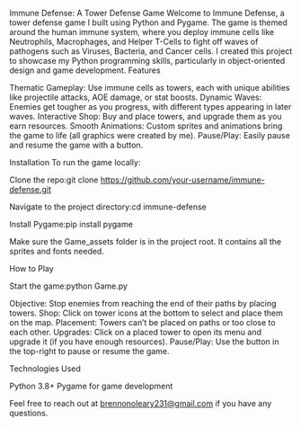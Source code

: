 Immune Defense: A Tower Defense Game
Welcome to Immune Defense, a tower defense game I built using Python and Pygame. The game is themed around the human immune system, where you deploy immune cells like Neutrophils, Macrophages, and Helper T-Cells to fight off waves of pathogens such as Viruses, Bacteria, and Cancer cells. I created this project to showcase my Python programming skills, particularly in object-oriented design and game development.
Features

Thematic Gameplay: Use immune cells as towers, each with unique abilities like projectile attacks, AOE damage, or stat boosts.
Dynamic Waves: Enemies get tougher as you progress, with different types appearing in later waves.
Interactive Shop: Buy and place towers, and upgrade them as you earn resources.
Smooth Animations: Custom sprites and animations bring the game to life (all graphics were created by me).
Pause/Play: Easily pause and resume the game with a button.

Installation
To run the game locally:

Clone the repo:git clone https://github.com/your-username/immune-defense.git


Navigate to the project directory:cd immune-defense


Install Pygame:pip install pygame


Make sure the Game_assets folder is in the project root. It contains all the sprites and fonts needed.

How to Play

Start the game:python Game.py


Objective: Stop enemies from reaching the end of their paths by placing towers.
Shop: Click on tower icons at the bottom to select and place them on the map.
Placement: Towers can’t be placed on paths or too close to each other.
Upgrades: Click on a placed tower to open its menu and upgrade it (if you have enough resources).
Pause/Play: Use the button in the top-right to pause or resume the game.

Technologies Used

Python 3.8+
Pygame for game development

Feel free to reach out at brennonoleary231@gmail.com if you have any questions.
